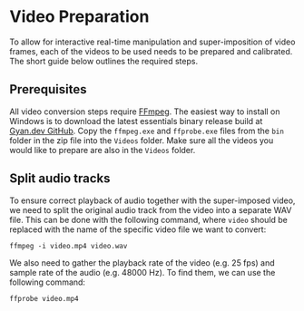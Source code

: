 # Video Preparation

To allow for interactive real-time manipulation and super-imposition of video frames, each of the videos to be used needs to be prepared and calibrated. The short guide below outlines the required steps.

## Prerequisites

All video conversion steps require [FFmpeg](https://ffmpeg.org/). The easiest way to install on Windows is to download the latest essentials binary release build at [Gyan.dev GitHub](https://www.gyan.dev/ffmpeg/builds/ffmpeg-git-github). Copy the `ffmpeg.exe` and `ffprobe.exe` files from the `bin` folder in the zip file into the `Videos` folder. Make sure all the videos you would like to prepare are also in the `Videos` folder.

## Split audio tracks

To ensure correct playback of audio together with the super-imposed video, we need to split the original audio track from the video into a separate WAV file. This can be done with the following command, where `video` should be replaced with the name of the specific video file we want to convert:

```
ffmpeg -i video.mp4 video.wav
```

We also need to gather the playback rate of the video (e.g. 25 fps) and sample rate of the audio (e.g. 48000 Hz). To find them, we can use the following command:

```
ffprobe video.mp4
```
